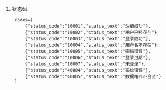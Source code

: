 1. 状态码

        codes=[
            {"status_code":"10001","status_text":"注册成功"},
            {"status_code":"10002","status_text":"用户已经存在"},
            {"status_code":"10003","status_text":"登录成功"},
            {"status_code":"10004","status_text":"用户名不存在"},
            {"status_code":"10005","status_text":"密码错误"},
            {"status_code":"10006","status_text":"登录过期"},
            {"status_code":"10007","status_text":"未登录"},
            {"status_code":"40004","status_text":"系统错误"},
            {"status_code":"40005","status_text":"数据格式不合法"}
        ]